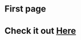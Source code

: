 # First page 
# Check it out <a href=" https://shabari02.github.io/freecodecamp-tributepage/">Here</a>

